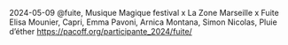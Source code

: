 2024-05-09
@fuite, 
Musique Magique festival x La Zone Marseille x Fuite
Elisa Mounier, Capri, Emma Pavoni, Arnica Montana, Simon Nicolas, Pluie d’éther
https://pacoff.org/participante_2024/fuite/
